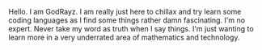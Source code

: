 Hello. I am GodRayz. 
I am really just here to chillax and try learn some coding languages as I find some things rather damn fascinating. I'm no expert. Never take my word as truth when I say things. I'm just wanting to learn more in a very underrated area of mathematics and technology.
<!---
GodRayz-2043/GodRayz-2043 is a ✨ special ✨ repository because its `README.md` (this file) appears on your GitHub profile.
You can click the Preview link to take a look at your changes.
--->
